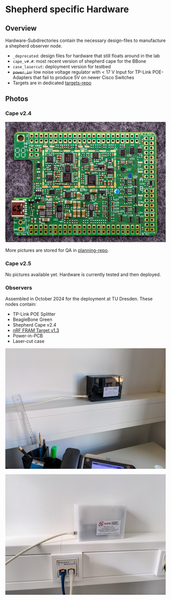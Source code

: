 # Shepherd specific Hardware

## Overview

Hardware-Subdirectories contain the necessary design-files to manufacture a shepherd observer node.

- `_deprecated`: design files for hardware that still floats around in the lab
- `cape_v#.#`: most recent version of shepherd cape for the BBone
- `case_lasercut`: deployment version for testbed
- ~~`power_in`:~~ low noise voltage regulator with < 17 V Input for TP-Link POE-Adapters that fail to produce 5V on newer Cisco Switches
- Targets are in dedicated [targets-repo](https://github.com/nes-lab/shepherd-targets/tree/main/hardware)

## Photos

### Cape v2.4

![Cape24b](_media/cape_24b_63b.jpg)

More pictures are stored for QA in [planning-repo](https://github.com/orgua/shepherd-v2-planning/tree/main/doc_testbed/photos_PCBs).

### Cape v2.5

No pictures available yet. Hardware is currently tested and then deployed.

### Observers

Assembled in October 2024 for the deployment at TU Dresden. These nodes contain:

- TP-Link POE Splitter
- BeagleBone Green
- Shepherd Cape v2.4
- [nRF FRAM Target v1.3](https://github.com/nes-lab/shepherd-targets/tree/main/hardware/shepherd_nRF_FRAM_Target_v1.3e)
- Power-in-PCB
- Laser-cut case

![target_black](_media/testbed_node_dresden_black.jpg)

![target_white](_media/testbed_node_dresden_white.jpg)
